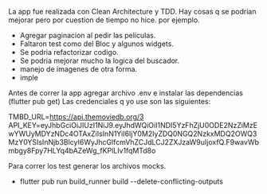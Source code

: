 La app fue realizada con Clean Architecture y TDD. Hay cosas q se podrian mejorar pero por cuestion de tiempo no hice. por ejemplo.

- Agregar paginacion al pedir las peliculas.
- Faltaron test como del Bloc y algunos widgets.
- Se podria refactorizar codigo.
- Se podria mejorar mucho la logica del buscador.
- manejo de imagenes de otra forma.
- imple

Antes de correr la app agregar archivo .env e instalar las dependencias (flutter pub get)
Las credenciales q yo use son las siguientes:

TMBD_URL=https://api.themoviedb.org/3
API_KEY=eyJhbGciOiJIUzI1NiJ9.eyJhdWQiOiI1NDI5YzFhZjU0ODE2NzZiMzEwYWUyMDYzNDc4OTAxZiIsInN1YiI6IjY0M2IyZDQ0NGQ2NzkxMDQ2OWQ3MzY0YSIsInNjb3BlcyI6WyJhcGlfcmVhZCJdLCJ2ZXJzaW9uIjoxfQ.F9wavWbmbgy8Fpy7HLYq4bAZeWg_fKPlLIv1fqMTd8o


Para correr los test generar los archivos mocks.

- flutter pub run build_runner build --delete-conflicting-outputs


